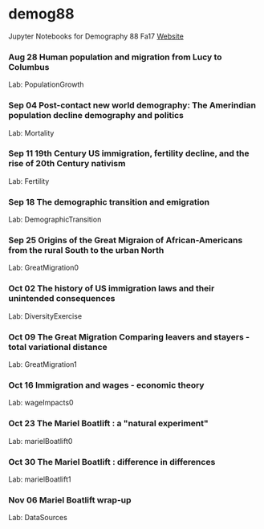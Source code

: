 # demog88
Jupyter Notebooks for Demography 88 Fa17
[Website](http://courses.demog.berkeley.edu/mason88/Calendar/)

### Aug 28 Human population and migration from Lucy to Columbus

Lab: PopulationGrowth	

### Sep 04	Post-contact new world demography: The Amerindian population decline demography and politics

Lab: Mortality	

### Sep 11	19th Century US immigration, fertility decline, and the rise of 20th Century nativism

Lab: Fertility	

### Sep 18	The demographic transition and emigration

Lab: DemographicTransition	

### Sep 25	Origins of the Great Migraion of African-Americans from the rural South to the urban North

Lab: GreatMigration0	

### Oct 02	The history of US immigration laws and their unintended consequences

Lab: DiversityExercise	

### Oct 09	The Great Migration Comparing leavers and stayers - total variational distance 

Lab: GreatMigration1	

### Oct 16	Immigration and wages - economic theory

Lab: wageImpacts0	

### Oct 23	The Mariel Boatlift : a "natural experiment"

Lab: marielBoatlift0	

### Oct 30	The Mariel Boatlift : difference in differences

Lab: marielBoatlift1	

### Nov 06	Mariel Boatlift wrap-up

Lab: DataSources

